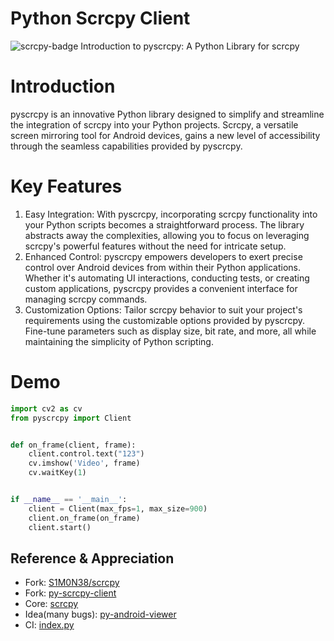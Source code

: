 # Python Scrcpy Client
![scrcpy-badge](https://img.shields.io/badge/scrcpy-v1.20-violet)
Introduction to pyscrcpy: A Python Library for scrcpy

# Introduction
pyscrcpy is an innovative Python library designed to simplify and streamline the integration of scrcpy into your Python projects. Scrcpy, a versatile screen mirroring tool for Android devices, gains a new level of accessibility through the seamless capabilities provided by pyscrcpy.

# Key Features

1. Easy Integration: With pyscrcpy, incorporating scrcpy functionality into your Python scripts becomes a straightforward process. The library abstracts away the complexities, allowing you to focus on leveraging scrcpy's powerful features without the need for intricate setup.
2. Enhanced Control: pyscrcpy empowers developers to exert precise control over Android devices from within their Python applications. Whether it's automating UI interactions, conducting tests, or creating custom applications, pyscrcpy provides a convenient interface for managing scrcpy commands.
3. Customization Options: Tailor scrcpy behavior to suit your project's requirements using the customizable options provided by pyscrcpy. Fine-tune parameters such as display size, bit rate, and more, all while maintaining the simplicity of Python scripting.

# Demo
```python
import cv2 as cv
from pyscrcpy import Client


def on_frame(client, frame):
    client.control.text("123")
    cv.imshow('Video', frame)
    cv.waitKey(1)


if __name__ == '__main__':
    client = Client(max_fps=1, max_size=900)
    client.on_frame(on_frame)
    client.start()

```

## Reference & Appreciation
- Fork: [S1M0N38/scrcpy](https://github.com/S1M0N38/scrcpy)
- Fork: [py-scrcpy-client](https://github.com/leng-yue/py-scrcpy-client)
- Core: [scrcpy](https://github.com/Genymobile/scrcpy)
- Idea(many bugs): [py-android-viewer](https://github.com/razumeiko/py-android-viewer)
- CI: [index.py](https://github.com/index-py/index.py)
